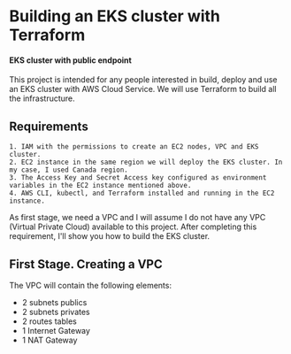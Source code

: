 # Building an EKS cluster with Terraform
#### EKS cluster with public endpoint

This project is intended for any people interested in build, deploy and use an EKS cluster with AWS Cloud Service. We will use Terraform to build all the infrastructure.

## Requirements

```
1. IAM with the permissions to create an EC2 nodes, VPC and EKS cluster.
2. EC2 instance in the same region we will deploy the EKS cluster. In my case, I used Canada region.
3. The Access Key and Secret Access key configured as environment variables in the EC2 instance mentioned above.
4. AWS CLI, kubectl, and Terraform installed and running in the EC2 instance.
```

As first stage, we need a VPC and I will assume I do not have any VPC (Virtual Private Cloud) available to this project. After completing this requirement, I'll show you how to build the EKS cluster.

## First Stage. Creating a VPC

The VPC will contain the following elements:

- 2 subnets publics
- 2 subnets privates
- 2 routes tables
- 1 Internet Gateway
- 1 NAT Gateway
